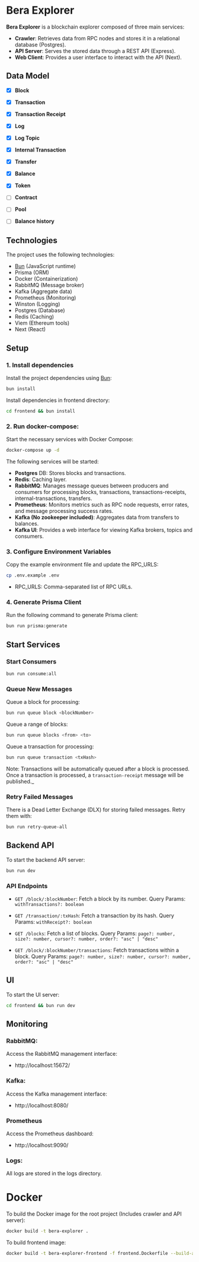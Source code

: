 # Bera Explorer

**Bera Explorer** is a blockchain explorer composed of three main services:
- **Crawler**: Retrieves data from RPC nodes and stores it in a relational database (Postgres).
- **API Server**: Serves the stored data through a REST API (Express).
- **Web Client**: Provides a user interface to interact with the API (Next).

## Data Model
- [x] **Block**
- [x] **Transaction**
- [x] **Transaction Receipt**
- [x] **Log**
- [x] **Log Topic**
- [x] **Internal Transaction**
- [x] **Transfer**
- [x] **Balance**
- [x] **Token**
- [ ] **Contract**
- [ ] **Pool**
- [ ] **Balance history**


## Technologies
The project uses the following technologies:
- [Bun](https://bun.sh) (JavaScript runtime)
- Prisma (ORM)
- Docker (Containerization)
- RabbitMQ (Message broker)
- Kafka (Aggregate data)
- Prometheus (Monitoring)
- Winston (Logging)
- Postgres (Database)
- Redis (Caching)
- Viem (Ethereum tools)
- Next (React)

## Setup
### 1. Install dependencies
Install the project dependencies using [Bun](https://bun.sh):
```bash
bun install
```
Install dependencies in frontend directory:
```bash
cd frontend && bun install
```

### 2. Run docker-compose:
Start the necessary services with Docker Compose:
```bash
docker-compose up -d
```
The following services will be started:

- **Postgres** DB: Stores blocks and transactions.
- **Redis**: Caching layer.
- **RabbitMQ**: Manages message queues between producers and consumers for processing blocks, transactions, transactions-receipts, internal-transactions, transfers.
- **Prometheus**: Monitors metrics such as RPC node requests, error rates, and message processing success rates.
- **Kafka (No zookeeper included)**: Aggregates data from transfers to balances.
- **Kafka UI**: Provides a web interface for viewing Kafka brokers, topics and consumers.
### 3. Configure Environment Variables
Copy the example environment file and update the RPC_URLS:
```bash
cp .env.example .env
```
- RPC_URLS: Comma-separated list of RPC URLs.

### 4. Generate Prisma Client
Run the following command to generate Prisma client:
```bash
bun run prisma:generate
```

## Start Services

### Start Consumers
```bash
bun run consume:all
```

### Queue New Messages
Queue a block for processing:
```bash
bun run queue block <blockNumber>
```
Queue a range of blocks:
```bash
bun run queue blocks <from> <to>
```
Queue a transaction for processing:
```bash
bun run queue transaction <txHash>
```
Note: Transactions will be automatically queued after a block is processed. Once a transaction is processed, a `transaction-receipt` message will be published._

### Retry Failed Messages
There is a Dead Letter Exchange (DLX) for storing failed messages. Retry them with:
```bash
bun run retry-queue-all
```

## Backend API
To start the backend API server:
```bash
bun run dev
```

### API Endpoints
- `GET /block/:blockNumber`: Fetch a block by its number.
Query Params: `withTransactions?: boolean`

- `GET /transaction/:txHash`: Fetch a transaction by its hash.
Query Params: `withReceipt?: boolean`

- `GET /blocks`: Fetch a list of blocks.
Query Params: `page?: number, size?: number, cursor?: number, order?: "asc" | "desc"`

- `GET /block/:blockNumber/transactions`: Fetch transactions within a block.
Query Params: `page?: number, size?: number, cursor?: number, order?: "asc" | "desc"`

## UI
To start the UI server:
```bash
cd frontend && bun run dev
```

## Monitoring
### RabbitMQ:
Access the RabbitMQ management interface:
- http://localhost:15672/
### Kafka:
Access the Kafka management interface:
- http://localhost:8080/
### Prometheus
Access the Prometheus dashboard:
- http://localhost:9090/
### Logs:
All logs are stored in the logs directory.

# Docker
To build the Docker image for the root project (Includes crawler and API server):
```bash
docker build -t bera-explorer .
```
To build frontend image:
```bash
docker build -t bera-explorer-frontend -f frontend.Dockerfile --build-arg DATABASE_URL="postgresql://johndoe:randompassword@localhost:5432/mydb?schema=public" .
```